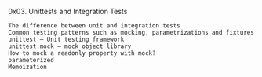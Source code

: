 0x03. Unittests and Integration Tests

    The difference between unit and integration tests
    Common testing patterns such as mocking, parametrizations and fixtures
    unittest — Unit testing framework
    unittest.mock — mock object library
    How to mock a readonly property with mock?
    parameterized
    Memoization
